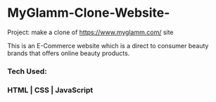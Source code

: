 # MyGlamm-Clone-Website-

Project: make a clone of https://www.myglamm.com/ site

This is an E-Commerce website which is a direct to consumer beauty brands that offers online beauty products.

<h3>Tech Used:<h3> <p>HTML | CSS | JavaScript</p>
  
